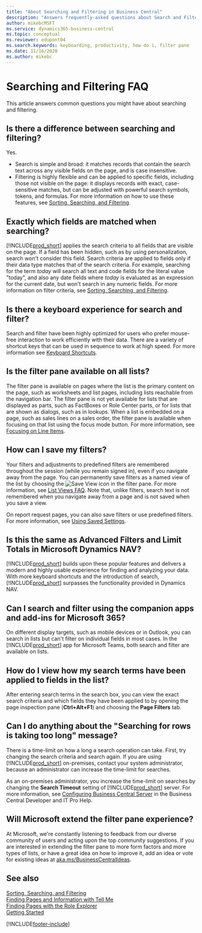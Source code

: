 ```yaml
---
title: "About Searching and Filtering in Business Central"
description: "Answers frequently-asked questions about Search and Filter."
author: mikebcMSFT
ms.service: dynamics365-business-central
ms.topic: conceptual
ms.reviewer: edupont04
ms.search.keywords: keyboarding, productivity, how do i, filter pane
ms.date: 11/16/2020
ms.author: mikebc
---
```


# Searching and Filtering FAQ
This article answers common questions you might have about searching and filtering.

## Is there a difference between searching and filtering?
Yes.
- Search is simple and broad: it matches records that contain the search text across any visible fields on the page, and is case insensitive.
- Filtering is highly flexible and can be applied to specific fields, including those not visible on the page: it displays records with exact, case-sensitive matches, but can be adjusted with powerful search symbols, tokens, and formulas. For more information on how to use these features, see [Sorting, Searching, and Filtering](ui-enter-criteria-filters.md).

## Exactly which fields are matched when searching?
[!INCLUDE[prod_short](includes/prod_short.md)] applies the search criteria to all fields that are visible on the page. If a field has been hidden, such as by using personalization, search won't consider this field. Search criteria are applied to fields only if their data type matches that of the search criteria. For example, searching for the term *today* will search all text and code fields for the literal value "today", and also any date fields where *today* is evaluated as an expression for the current date, but won't search in any numeric fields. For more information on filter criteria, see [Sorting, Searching, and Filtering](ui-enter-criteria-filters.md#-filter-criteria-and-operators).

## Is there a keyboard experience for search and filter?
Search and filter have been highly optimized for users who prefer mouse-free interaction to work efficiently with their data. There are a variety of shortcut keys that can be used in sequence to work at high speed. For more information see [Keyboard Shortcuts](keyboard-shortcuts.md#KeyboardFilter).

## Is the filter pane available on all lists?
The filter pane is available on pages where the list is the primary content on the page, such as worksheets and list pages, including lists reachable from the navigation bar. The filter pane is not yet available for lists that are displayed as parts, such as FactBoxes or Role Center parts, or for lists that are shown as dialogs, such as in lookups. When a list is embedded on a page, such as sales lines on a sales order, the filter pane is available when focusing on that list using the focus mode button. For more information, see [Focusing on Line Items](ui-enter-data.md#Focus).

## How can I save my filters?
Your filters and adjustments to predefined filters are remembered throughout the session (while you remain signed in), even if you navigate away from the page. You can permanently save filters as a named view of the list by choosing the ![Save View](media/save_view_icon.png "Save View") icon in the filter pane. For more information, see [List Views FAQ](ui-views-faq.md). Note that, unlike filters, search text is not remembered when you navigate away from a page and is not saved when you save a view.

On report request pages, you can also save filters or use predefined filters. For more information, see [Using Saved Settings](ui-work-report.md#SavedSettings).

## Is this the same as Advanced Filters and Limit Totals in Microsoft Dynamics NAV?
[!INCLUDE[prod_short](includes/prod_short.md)] builds upon these popular features and delivers a modern and highly usable experience for finding and analyzing your data. With more keyboard shortcuts and the introduction of search, [!INCLUDE[prod_short](includes/prod_short.md)] surpasses the functionality provided in Dynamics NAV.  

## Can I search and filter using the companion apps and add-ins for Microsoft 365?
On different display targets, such as mobile devices or in Outlook, you can search in lists but can't filter on individual fields in most cases. In the [!INCLUDE[prod_short](includes/prod_short.md)] app for Microsoft Teams, both search and filter are available on lists.

## How do I view how my search terms have been applied to fields in the list?
After entering search terms in the search box, you can view the exact search criteria and which fields they have been applied to by opening the page inspection pane (**Ctrl+Alt+F1**) and choosing the **Page Filters** tab.

## Can I do anything about the "Searching for rows is taking too long" message?

There is a time-limit on how a long a search operation can take. First, try changing the search criteria and search again. If you are using [!INCLUDE[prod_short](includes/prod_short.md)] on-premises, contact your system administrator, because an administrator can increase the time-limit for searches.

As an on-premises administrator, you increase the time-limit on searches by changing the **Search Timeout** setting of [!INCLUDE[prod_short](includes/prod_short.md)] server. For more information, see [Configuring Business Central Server](/dynamics365/business-central/dev-itpro/administration/configure-server-instance?#Database) in the Business Central Developer and IT Pro Help.

## Will Microsoft extend the filter pane experience?
At Microsoft, we're constantly listening to feedback from our diverse community of users and acting upon the top community suggestions. If you are interested in extending the filter pane to more form factors and more types of lists, or have a great idea on how to improve it, add an idea or vote for existing ideas at [aka.ms/BusinessCentralIdeas](https://aka.ms/businesscentralideas).

## See also
[Sorting, Searching, and Filtering](ui-enter-criteria-filters.md)  
[Finding Pages and Information with Tell Me](ui-search.md)  
[Finding Pages with the Role Explorer](ui-role-explorer.md)  
[Getting Started](product-get-started.md)  


[!INCLUDE[footer-include](includes/footer-banner.md)]
